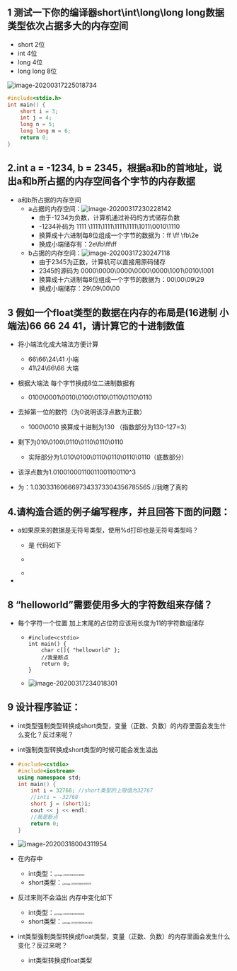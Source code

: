 ## 1 测试一下你的编译器short\int\long\long long数据类型依次占据多大的内存空间

- short	     2位 
- int              4位
- long           4位
- long long  8位

![image-20200317225018734](C:\Users\GK\AppData\Roaming\Typora\typora-user-images\image-20200317225018734.png)

```c++
#include<stdio.h>
int main() {
	short i = 3;
	int j = 4;
	long n = 5;
	long long m = 6;
	return 0;
}
```

## 2.int a = -1234, b = 2345，根据a和b的首地址，说出a和b所占据的内存空间各个字节的内存数据

- a和b所占据的内存空间
  - a占据的内存空间：![image-20200317230228142](C:\Users\GK\AppData\Roaming\Typora\typora-user-images\image-20200317230228142.png)
    - 由于-1234为负数，计算机通过补码的方式储存负数
    - -1234补码为 1111 \\1111\\1111\\1111\\1111\\1011\\0010\\1110
    - 换算成十六进制每8位组成一个字节的数据为：ff \\ff \\fb\\2e
    - 换成小端储存有：2e\\fb\\ff\\ff 
  - b占据的内存空间：![image-20200317230247118](C:\Users\GK\AppData\Roaming\Typora\typora-user-images\image-20200317230247118.png)
    - 由于2345为正数，计算机可以直接用原码储存
    - 2345的源码为 0000\\0000\\0000\0000\0000\\1001\\0010\\1001
    - 换算成十六进制每8位组成一个字节的数据为：00\\00\\09\\29
    - 换成小端储存：29\\09\\00\\00

## **3** 假如一个float类型的数据在内存的布局是(16进制 小端法)66 66 24 41，请计算它的十进制数值

- 将小端法化成大端法方便计算 

  - 66\\66\\24\\41 小端
  - 41\\24\\66\\66 大端

- 根据大端法 每个字节换成8位二进制数据有

  - 0100\\0001\\0010\\0100\\0110\\0110\\0110\\0110

- 去掉第一位的数符（为0说明该浮点数为正数）

  - 1000\\0010 换算成十进制为130 （指数部分为130-127=3）
- 剩下为010\\0100\\0110\\0110\\0110\\0110
  - 实际部分为1.010\\0100\\0110\\0110\\0110\\0110（底数部分）

- 该浮点数为1.01001000110011001100110^3 
- 为：1.0303316066697343373304356785565   //我瞎了真的

## 4.请构造合适的例子编写程序，并且回答下面的问题：

- a如果原来的数据是无符号类型，使用%d打印也是无符号类型吗？

  - 是 代码如下

  - ```c++
    
    ```

  - 

- 

## 8 “helloworld”需要使用多大的字符数组来存储？

- 每个字符一个位置 加上末尾的占位符应该用长度为11的字符数组储存

  - ```
    #include<cstdio>
    int main() {
    	char c[]{ "helloworld" };
    	//我是断点
    	return 0;
    }
    ```

  - ![image-20200317234018301](C:\Users\GK\AppData\Roaming\Typora\typora-user-images\image-20200317234018301.png)

## 9 设计程序验证：

-   int类型强制类型转换成short类型，变量（正数、负数）的内存里面会发生什么变化？反过来呢？

  - int强制类型转换成short类型的时候可能会发生溢出

  - ```c++
    #include<cstdio>
    #include<iostream>
    using namespace std;
    int main() {
    	int i = 32768; //short类型的上限值为32767
    	//inti = -32768
    	short j = (short)i;
    	cout << j << endl;
        //我是断点
    	return 0;
    }
    ```

  - ![image-20200318004311954](C:\Users\GK\AppData\Roaming\Typora\typora-user-images\image-20200318004311954.png)

  - 在内存中 

    -  int类型：<img src="C:\Users\GK\AppData\Roaming\Typora\typora-user-images\image-20200318004436890.png" alt="image-20200318004436890" style="zoom:33%;" />
    -  short类型：<img src="C:\Users\GK\AppData\Roaming\Typora\typora-user-images\image-20200318004511075.png" alt="image-20200318004511075" style="zoom:33%;" />

  - 反过来则不会溢出 内存中变化如下

    - int类型：<img src="C:\Users\GK\AppData\Roaming\Typora\typora-user-images\image-20200318005058458.png" alt="image-20200318005058458" style="zoom:33%;" />
    - short类型：<img src="C:\Users\GK\AppData\Roaming\Typora\typora-user-images\image-20200318005042509.png" alt="image-20200318005042509" style="zoom:33%;" />

- int类型强制类型转换成float类型，变量（正数、负数）的内存里面会发生什么变化？反过来呢？
  - int类型转换成float类型

